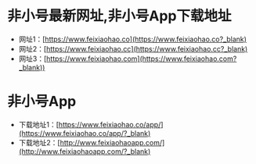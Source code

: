 # 非小号最新网址,非小号App下载地址
* 网址1：[https://www.feixiaohao.co](https://www.feixiaohao.co?_blank) 
* 网址2：[https://www.feixiaohao.cc](https://www.feixiaohao.cc?_blank) 
* 网址3：[https://www.feixiaohao.com](https://www.feixiaohao.com?_blank))

# 非小号App
* 下载地址1：[https://www.feixiaohao.co/app/](https://www.feixiaohao.co/app/?_blank) 
* 下载地址2：[http://www.feixiaohaoapp.com/](http://www.feixiaohaoapp.com/?_blank)  
